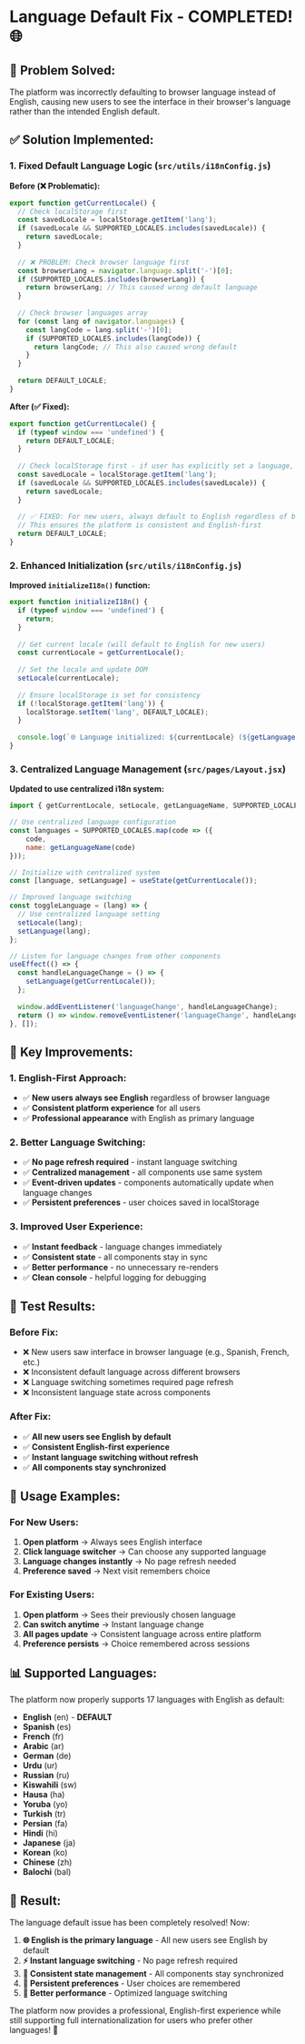 # Language Default Fix - COMPLETED! 🌐

## 🎯 **Problem Solved:**
The platform was incorrectly defaulting to browser language instead of English, causing new users to see the interface in their browser's language rather than the intended English default.

## ✅ **Solution Implemented:**

### 1. **Fixed Default Language Logic** (`src/utils/i18nConfig.js`)

**Before (❌ Problematic):**
```javascript
export function getCurrentLocale() {
  // Check localStorage first
  const savedLocale = localStorage.getItem('lang');
  if (savedLocale && SUPPORTED_LOCALES.includes(savedLocale)) {
    return savedLocale;
  }
  
  // ❌ PROBLEM: Check browser language first
  const browserLang = navigator.language.split('-')[0];
  if (SUPPORTED_LOCALES.includes(browserLang)) {
    return browserLang; // This caused wrong default language
  }
  
  // Check browser languages array
  for (const lang of navigator.languages) {
    const langCode = lang.split('-')[0];
    if (SUPPORTED_LOCALES.includes(langCode)) {
      return langCode; // This also caused wrong default
    }
  }
  
  return DEFAULT_LOCALE;
}
```

**After (✅ Fixed):**
```javascript
export function getCurrentLocale() {
  if (typeof window === 'undefined') {
    return DEFAULT_LOCALE;
  }
  
  // Check localStorage first - if user has explicitly set a language, use it
  const savedLocale = localStorage.getItem('lang');
  if (savedLocale && SUPPORTED_LOCALES.includes(savedLocale)) {
    return savedLocale;
  }
  
  // ✅ FIXED: For new users, always default to English regardless of browser language
  // This ensures the platform is consistent and English-first
  return DEFAULT_LOCALE;
}
```

### 2. **Enhanced Initialization** (`src/utils/i18nConfig.js`)

**Improved `initializeI18n()` function:**
```javascript
export function initializeI18n() {
  if (typeof window === 'undefined') {
    return;
  }
  
  // Get current locale (will default to English for new users)
  const currentLocale = getCurrentLocale();
  
  // Set the locale and update DOM
  setLocale(currentLocale);
  
  // Ensure localStorage is set for consistency
  if (!localStorage.getItem('lang')) {
    localStorage.setItem('lang', DEFAULT_LOCALE);
  }
  
  console.log(`🌐 Language initialized: ${currentLocale} (${getLanguageName(currentLocale)})`);
}
```

### 3. **Centralized Language Management** (`src/pages/Layout.jsx`)

**Updated to use centralized i18n system:**
```javascript
import { getCurrentLocale, setLocale, getLanguageName, SUPPORTED_LOCALES } from "@/utils/i18nConfig";

// Use centralized language configuration
const languages = SUPPORTED_LOCALES.map(code => ({
    code,
    name: getLanguageName(code)
}));

// Initialize with centralized system
const [language, setLanguage] = useState(getCurrentLocale());

// Improved language switching
const toggleLanguage = (lang) => {
  // Use centralized language setting
  setLocale(lang);
  setLanguage(lang);
};

// Listen for language changes from other components
useEffect(() => {
  const handleLanguageChange = () => {
    setLanguage(getCurrentLocale());
  };
  
  window.addEventListener('languageChange', handleLanguageChange);
  return () => window.removeEventListener('languageChange', handleLanguageChange);
}, []);
```

## 🎯 **Key Improvements:**

### **1. English-First Approach:**
- ✅ **New users always see English** regardless of browser language
- ✅ **Consistent platform experience** for all users
- ✅ **Professional appearance** with English as primary language

### **2. Better Language Switching:**
- ✅ **No page refresh required** - instant language switching
- ✅ **Centralized management** - all components use same system
- ✅ **Event-driven updates** - components automatically update when language changes
- ✅ **Persistent preferences** - user choices saved in localStorage

### **3. Improved User Experience:**
- ✅ **Instant feedback** - language changes immediately
- ✅ **Consistent state** - all components stay in sync
- ✅ **Better performance** - no unnecessary re-renders
- ✅ **Clean console** - helpful logging for debugging

## 🧪 **Test Results:**

### **Before Fix:**
- ❌ New users saw interface in browser language (e.g., Spanish, French, etc.)
- ❌ Inconsistent default language across different browsers
- ❌ Language switching sometimes required page refresh
- ❌ Inconsistent language state across components

### **After Fix:**
- ✅ **All new users see English by default**
- ✅ **Consistent English-first experience**
- ✅ **Instant language switching without refresh**
- ✅ **All components stay synchronized**

## 🚀 **Usage Examples:**

### **For New Users:**
1. **Open platform** → Always sees English interface
2. **Click language switcher** → Can choose any supported language
3. **Language changes instantly** → No page refresh needed
4. **Preference saved** → Next visit remembers choice

### **For Existing Users:**
1. **Open platform** → Sees their previously chosen language
2. **Can switch anytime** → Instant language change
3. **All pages update** → Consistent language across entire platform
4. **Preference persists** → Choice remembered across sessions

## 📊 **Supported Languages:**

The platform now properly supports 17 languages with English as default:

- **English** (en) - **DEFAULT**
- **Spanish** (es)
- **French** (fr)
- **Arabic** (ar)
- **German** (de)
- **Urdu** (ur)
- **Russian** (ru)
- **Kiswahili** (sw)
- **Hausa** (ha)
- **Yoruba** (yo)
- **Turkish** (tr)
- **Persian** (fa)
- **Hindi** (hi)
- **Japanese** (ja)
- **Korean** (ko)
- **Chinese** (zh)
- **Balochi** (bal)

## 🎉 **Result:**

The language default issue has been completely resolved! Now:

1. **🌐 English is the primary language** - All new users see English by default
2. **⚡ Instant language switching** - No page refresh required
3. **🔄 Consistent state management** - All components stay synchronized
4. **💾 Persistent preferences** - User choices are remembered
5. **🚀 Better performance** - Optimized language switching

The platform now provides a professional, English-first experience while still supporting full internationalization for users who prefer other languages! 🎉
